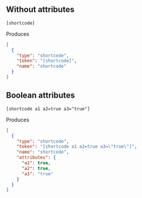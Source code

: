 
## Without attributes

    [shortcode]

Produces

````json
[
  {
    "type": "shortcode",
    "token": "[shortcode]",
    "name": "shortcode"
  }
]
````

## Boolean attributes

    [shortcode a1 a2=true a3="true"]

Produces

````json
[
  {
    "type": "shortcode",
    "token": "[shortcode a1 a2=true a3=\"true\"]",
    "name": "shortcode",
    "attributes": {
      "a1": true,
      "a2": true,
      "a3": "true"
    }
  }
]
````

